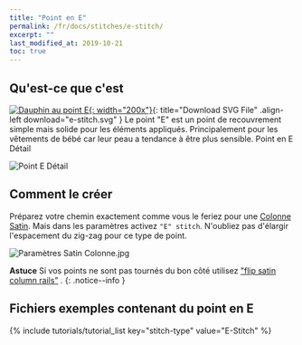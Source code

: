```yaml
---
title: "Point en E"
permalink: /fr/docs/stitches/e-stitch/
excerpt: ""
last_modified_at: 2019-10-21
toc: true
---
```

## Qu'est-ce que c'est

[![Dauphin au point E](/assets/images/docs/e-stitch-example.jpg){: width="200x"}](/assets/images/docs/e-stitch.svg){: title="Download SVG File" .align-left download="e-stitch.svg" }
Le point "E" est un point de recouvrement simple mais solide pour les éléments appliqués. Principalement pour les vêtements de bébé car leur peau a tendance à être plus sensible. Point en E Détail

![Point E Détail](/assets/images/docs/e-stitch-detail.jpg)

## Comment le créer

Préparez votre chemin exactement comme vous le feriez pour une [Colonne Satin](/fr/docs/params/#paramètres-satin/docs/stitches/satin-column). Mais dans les paramètres activez `"E" stitch`. N'oubliez pas d'élargir l'espacement du zig-zag pour ce type de point.

![Paramètres Satin Colonne.jpg](/assets/images/docs/en/params-e-stitch.jpg)

**Astuce** Si vos points ne sont pas tournés du bon côté utilisez ["flip satin column rails"](/fr/docs/satin-tools/#intrevertir-les-rails-des-colonnes-satin) .
{: .notice--info }

## Fichiers exemples contenant du point en E
{% include tutorials/tutorial_list key="stitch-type" value="E-Stitch" %}

